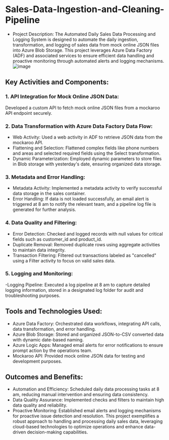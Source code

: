 # Sales-Data-Ingestion-and-Cleaning-Pipeline
- Project Description:
The Automated Daily Sales Data Processing and Logging System is designed to automate the daily ingestion, transformation, and logging of sales data from mock online JSON files into Azure Blob Storage. This project leverages Azure Data Factory (ADF) and associated services to ensure efficient data handling and proactive monitoring through automated alerts and logging mechanisms.
![image](https://github.com/nagalakshmi1508/Sales-Data-Ingestion-and-Cleaning-Pipeline/assets/116726438/03ac7f68-f7b0-482f-a2c6-2e14a7f9ca19)

## Key Activities and Components:
### 1. API Integration for Mock Online JSON Data:
Developed a custom API to fetch mock online JSON files from a mockaroo API endpoint securely.

### 2.  Data Transformation with Azure Data Factory Data Flow:

- Web Activity: Used a web activity in ADF to retrieve JSON data from the mockaroo API.
- Flattening and Selection: Flattened complex fields like phone numbers and areas and selected required fields using the Select transformation.
- Dynamic Parameterization: Employed dynamic parameters to store files in Blob storage with yesterday's date, ensuring organized data storage.
  
### 3. Metadata and Error Handling:
- Metadata Activity: Implemented a metadata activity to verify successful data storage in the sales container.
- Error Handling: If data is not loaded successfully, an email alert is triggered at 8 am to notify the relevant team, and a pipeline log file is generated for further analysis.

### 4. Data Quality and Filtering:

- Error Detection: Checked and logged records with null values for critical fields such as customer_id and product_id.
- Duplicate Removal: Removed duplicate rows using aggregate activities to maintain data integrity.
- Transaction Filtering: Filtered out transactions labeled as "cancelled" using a Filter activity to focus on valid sales data.

 ### 5. Logging and Monitoring:
-Logging Pipeline: Executed a log pipeline at 8 am to capture detailed logging information, stored in a designated log folder for audit and troubleshooting purposes.

## Tools and Technologies Used:
- Azure Data Factory: Orchestrated data workflows, integrating API calls, data transformation, and error handling.
- Azure Blob Storage: Stored and organized JSON-to-CSV converted data with dynamic date-based naming.
- Azure Logic Apps: Managed email alerts for error notifications to ensure prompt action by the operations team.
- Mockaroo API: Provided mock online JSON data for testing and development purposes.
## Outcomes and Benefits:
- Automation and Efficiency: Scheduled daily data processing tasks at 8 am, reducing manual intervention and ensuring data consistency.
- Data Quality Assurance: Implemented checks and filters to maintain high data quality and reliability.
- Proactive Monitoring: Established email alerts and logging mechanisms for proactive issue detection and resolution.
This project exemplifies a robust approach to handling and processing daily sales data, leveraging cloud-based technologies to optimize operations and enhance data-driven decision-making capabilities.
